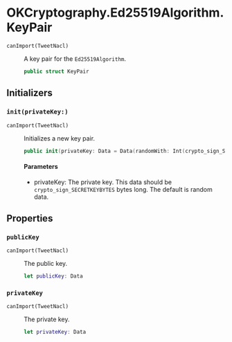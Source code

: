 # OKCryptography.Ed25519Algorithm.KeyPair

<dl>
<dt><code>canImport(TweetNacl)</code></dt>
<dd>

A key pair for the `Ed25519Algorithm`.

``` swift
public struct KeyPair
```

</dd>
</dl>

## Initializers

### `init(privateKey:)`

<dl>
<dt><code>canImport(TweetNacl)</code></dt>
<dd>

Initializes a new key pair.

``` swift
public init(privateKey: Data = Data(randomWith: Int(crypto_sign_SECRETKEYBYTES)))
```

#### Parameters

  - privateKey: The private key. This data should be `crypto_sign_SECRETKEYBYTES` bytes long. The default is random data.

</dd>
</dl>

## Properties

### `publicKey`

<dl>
<dt><code>canImport(TweetNacl)</code></dt>
<dd>

The public key.

``` swift
let publicKey: Data
```

</dd>
</dl>

### `privateKey`

<dl>
<dt><code>canImport(TweetNacl)</code></dt>
<dd>

The private key.

``` swift
let privateKey: Data
```

</dd>
</dl>
